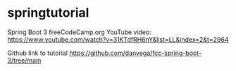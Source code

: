 # springtutorial

Spring Boot 3 freeCodeCamp.org YouTube video:
https://www.youtube.com/watch?v=31KTdfRH6nY&list=LL&index=2&t=2964 

Github link to tutorial
https://github.com/danvega/fcc-spring-boot-3/tree/main
